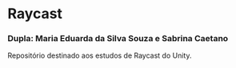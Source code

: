 # Raycast
### Dupla: Maria Eduarda da Silva Souza e Sabrina Caetano
Repositório destinado aos estudos de Raycast do Unity.<br>
